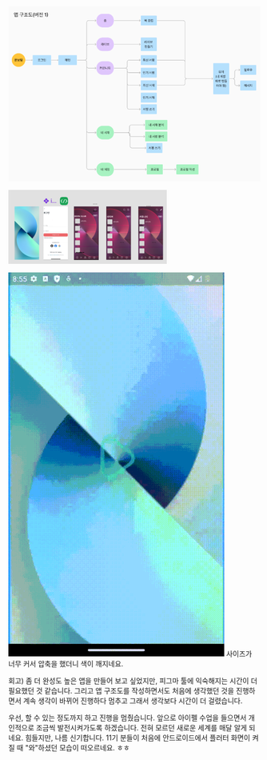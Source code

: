 ![Alt text](./10.png) 

![Alt text](./21.png) 



![설명 텍스트](./20240203-ezgif.com-resize.gif)
사이즈가 너무 커서 압축을 했더니 색이 깨지네요.

회고)
좀 더 완성도 높은 앱을 만들어 보고 싶었지만, 피그마 툴에 익숙해지는 시간이 더 필요했던 것 같습니다.
그리고 앱 구조도를 작성하면서도 처음에 생각했던 것을 진행하면서 계속 생각이 바뀌어 진행하다 멈추고 그래서 생각보다 시간이 더 걸렸습니다. 

우선, 할 수 있는 정도까지 하고 진행을 멈췄습니다.
앞으로 아이펠 수업을 들으면서 개인적으로 조금씩 발전시켜가도록 하겠습니다.
전혀 모르던 새로운 세계를 매달 알게 되네요.
힘들지만, 나름 신기합니다. 11기 분들이 처음에 안드로이드에서 플러터 화면이 켜질 때 "와"하셨던 모습이 떠오르네요. ㅎㅎ
